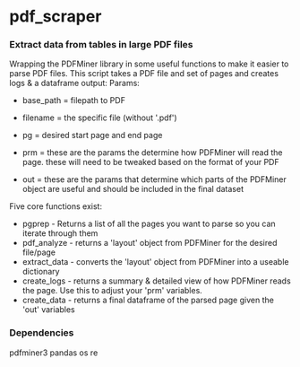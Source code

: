 # pdf_scraper
### Extract data from tables in large PDF files
Wrapping the PDFMiner library in some useful functions to make it easier to parse PDF files. This script takes a PDF file and set of pages and creates logs & a dataframe output:
Params:
- base_path = filepath to PDF
- filename = the specific file (without '.pdf')
- pg = desired start page and end page

- prm = these are the params the determine how PDFMiner will read the page. these will need to be tweaked based on the format of your PDF
- out = these are the params that determine which parts of the PDFMiner object are useful and should be included in the final dataset

Five core functions exist:
- pgprep - Returns a list of all the pages you want to parse so you can iterate through them
- pdf_analyze - returns a 'layout' object from PDFMiner for the desired file/page
- extract_data - converts the 'layout' object from PDFMiner into a useable dictionary
- create_logs - returns a summary & detailed view of how PDFMiner reads the page. Use this to adjust your 'prm' variables.
- create_data - returns a final dataframe of the parsed page given the 'out' variables

### Dependencies
pdfminer3
pandas
os
re


